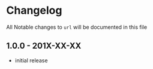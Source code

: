 # Changelog

All Notable changes to `url` will be documented in this file

## 1.0.0 - 201X-XX-XX

- initial release
